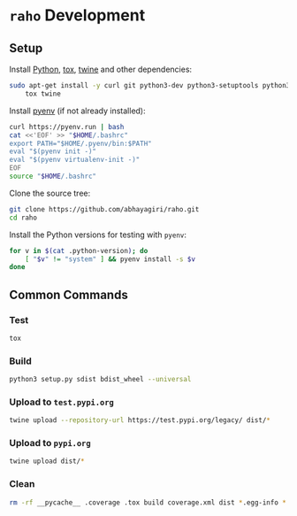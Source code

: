 # `raho` Development

## Setup

Install [Python](https://www.python.org/), [tox](https://tox.readthedocs.io/),
[twine](https://twine.readthedocs.io/) and other dependencies:

```sh
sudo apt-get install -y curl git python3-dev python3-setuptools python3-wheel \
    tox twine
```

Install [pyenv](https://github.com/pyenv/pyenv-installer) (if not already
installed):

```sh
curl https://pyenv.run | bash
cat <<'EOF' >> "$HOME/.bashrc"
export PATH="$HOME/.pyenv/bin:$PATH"
eval "$(pyenv init -)"
eval "$(pyenv virtualenv-init -)"
EOF
source "$HOME/.bashrc"
```

Clone the source tree:

```sh
git clone https://github.com/abhayagiri/raho.git
cd raho
```

Install the Python versions for testing with `pyenv`:

```sh
for v in $(cat .python-version); do
    [ "$v" != "system" ] && pyenv install -s $v
done
```

## Common Commands

### Test

```sh
tox
```

### Build

```sh
python3 setup.py sdist bdist_wheel --universal
```

### Upload to `test.pypi.org`

```sh
twine upload --repository-url https://test.pypi.org/legacy/ dist/*
```

### Upload to `pypi.org`

```sh
twine upload dist/*
```

### Clean

```sh
rm -rf __pycache__ .coverage .tox build coverage.xml dist *.egg-info *.pyc
```
